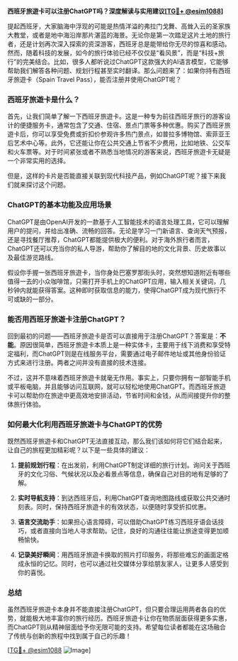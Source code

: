 **西班牙旅遊卡可以注册ChatGPT吗？深度解读与实用建议[[TG💪+ @esim1088](https://t.me/s/esim1088)]**

提起西班牙，大家脑海中浮现的可能是热情洋溢的弗拉门戈舞、高耸入云的圣家族大教堂，或者是地中海沿岸那片湛蓝的海景。无论你是第一次踏足这片土地的旅行者，还是计划再次深入探索的资深游客，西班牙总是能带给你无尽的惊喜和感动。然而，随着科技的发展，如今的旅行体验已经不仅仅是“看风景”，而是“科技+旅行”的完美结合。比如，很多人都听说过ChatGPT这款强大的AI语言模型，它能够帮助我们解答各种问题、规划行程甚至实时翻译。那么问题来了：如果你持有西班牙旅遊卡（Spain Travel Pass），能否注册并使用ChatGPT呢？

### 西班牙旅遊卡是什么？

首先，让我们简单了解一下西班牙旅遊卡。这是一种专为前往西班牙旅行的游客设计的便捷服务卡，通常包含了交通、住宿、景点门票等多种优惠。购买了西班牙旅遊卡后，你可以享受免费或折扣价参观许多热门景点，如普拉多博物馆、索菲亚王后艺术中心等。此外，它还能让你在公共交通上节省不少费用，比如地铁、公交车和火车票等。对于时间紧张或者不熟悉当地情况的游客来说，西班牙旅遊卡无疑是一个非常实用的选择。

但是，这样的卡片是否能直接关联到现代科技产品，例如ChatGPT呢？接下来我们就来探讨这个问题。

### ChatGPT的基本功能及应用场景

ChatGPT是由OpenAI开发的一款基于人工智能技术的语言处理工具，它可以理解用户的提问，并给出准确、流畅的回答。无论是学习一门新语言、查询天气预报，还是寻找餐厅推荐，ChatGPT都能提供极大的便利。对于海外旅行者而言，ChatGPT还可以充当你的私人导游，帮助你了解目的地的文化背景、历史故事以及最佳游览路线。

假设你手握一张西班牙旅遊卡，当你身处巴塞罗那街头时，突然想知道附近有哪些值得一去的小众咖啡馆，只需打开手机上的ChatGPT应用，输入相关关键词，几秒钟内就能获得答案。这种即时获取信息的能力，使得ChatGPT成为现代旅行不可或缺的一部分。

### 能否用西班牙旅遊卡注册ChatGPT？

回到最初的问题——西班牙旅遊卡是否可以直接用于注册ChatGPT？答案是：**不能**。原因很简单，西班牙旅遊卡本质上是一种实体卡，主要用于线下消费和享受特定福利，而ChatGPT则是在线服务平台，需要通过电子邮件地址或其他身份验证方式来进行注册。两者之间并没有直接的技术连接。

不过，这并不意味着西班牙旅遊卡就毫无作用。事实上，只要你拥有一部智能手机或平板电脑，并且能够访问互联网，就可以轻松地使用ChatGPT。而西班牙旅遊卡可以帮助你在旅途中更高效地安排活动，节省时间和金钱，从而间接提升你的整体旅行体验。

### 如何最大化利用西班牙旅遊卡与ChatGPT的优势

既然西班牙旅遊卡和ChatGPT无法直接互动，那么我们该如何将它们结合起来，让自己的旅程更加精彩呢？以下是一些具体的建议：

1. **提前规划行程**：在出发前，利用ChatGPT制定详细的旅行计划。询问关于西班牙的文化习俗、气候状况以及必看景点等信息，确保自己对目的地有足够的了解。
   
2. **实时导航支持**：到达西班牙后，利用ChatGPT查询地图路线或获取公共交通时刻表。同时，保持西班牙旅遊卡的有效状态，以便随时享受折扣优惠。

3. **语言交流助手**：如果担心语言障碍，可以借助ChatGPT练习西班牙语会话技巧，或者直接向当地人寻求帮助。记住，良好的沟通往往能让旅途变得更加顺畅愉快。

4. **记录美好瞬间**：用西班牙旅遊卡换取的照片打印服务，将那些难忘的画面定格成永恒的记忆。同时，也可以通过社交媒体分享给朋友家人，让更多人感受到你的喜悦。

### 总结

虽然西班牙旅遊卡本身并不能直接注册ChatGPT，但只要合理运用两者各自的优势，就能极大地丰富你的旅行经历。西班牙旅遊卡让你在物质层面获得更多实惠，而ChatGPT则从精神层面给予你无限可能的支持。希望每位读者都能在这场融合了传统与创新的旅程中找到属于自己的乐趣！

[[TG💪+ @esim1088](https://t.me/s/esim1088) ![Image](https://i.postimg.cc/4NQfJmqS/Snipaste-2025-05-13-00-14-12.png)]